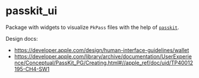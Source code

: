 # passkit_ui

Package with widgets to visualize `PkPass` files with the help of [`passkit`](https://pub.dev/packages/passkit).

Design docs: 
- https://developer.apple.com/design/human-interface-guidelines/wallet
- https://developer.apple.com/library/archive/documentation/UserExperience/Conceptual/PassKit_PG/Creating.html#//apple_ref/doc/uid/TP40012195-CH4-SW1